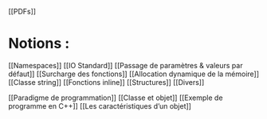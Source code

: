 [[PDFs]]
# Notions :
[[Namespaces]]
[[IO Standard]]
[[Passage de paramètres & valeurs par défaut]]
[[Surcharge des fonctions]]
[[Allocation dynamique de la mémoire]]
[[Classe string]]
[[Fonctions inline]]
[[Structures]]
[[Divers]]

[[Paradigme de programmation]]
[[Classe et objet]]
[[Exemple de programme en C++]]
[[Les caractéristiques d’un objet]]
